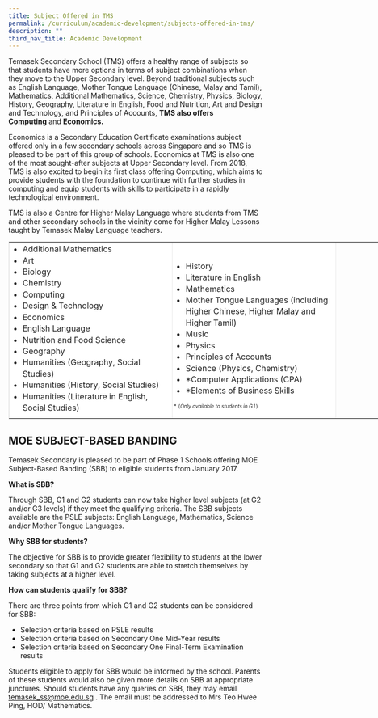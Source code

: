 ```yaml
---
title: Subject Offered in TMS
permalink: /curriculum/academic-development/subjects-offered-in-tms/
description: ""
third_nav_title: Academic Development
---
```

Temasek Secondary School (TMS) offers a healthy range of subjects so that students have more options in terms of subject combinations when they move to the Upper Secondary level. Beyond traditional subjects such as English Language, Mother Tongue Language (Chinese, Malay and Tamil), Mathematics, Additional Mathematics, Science, Chemistry, Physics, Biology, History, Geography, Literature in English, Food and Nutrition, Art and Design and Technology, and Principles of Accounts,&nbsp;**TMS also offers Computing**&nbsp;and&nbsp;**Economics.**  
  
Economics is a Secondary Education Certificate examinations subject offered only in a few secondary schools across Singapore and so TMS is pleased to be part of this group of schools. Economics at TMS is also one of the most sought-after subjects at Upper Secondary level. From 2018, TMS is also excited to begin its first class offering Computing, which aims to provide students with the foundation to continue with further studies in computing and equip students with skills to participate in a rapidly technological environment.  
  
TMS is also a Centre for Higher Malay Language where students from TMS and other secondary schools in the vicinity come for Higher Malay Lessons taught by Temasek Malay Language teachers.

<table dir="ltr" class="iveo_table ives_tab_zen ive_eobj_center" cellspacing="0" cellpadding="0" border="1" style="margin: auto; outline: 0px; padding: 0px; clear: both; border: 1px solid rgb(234, 234, 234); width: 880px;"><colgroup style="margin: 0px; outline: 0px; padding: 0px;"><col width="100" style="margin: 0px; outline: 0px; padding: 0px;"><col width="100" style="margin: 0px; outline: 0px; padding: 0px;"><col width="100" style="margin: 0px; outline: 0px; padding: 0px;"><col width="100" style="margin: 0px; outline: 0px; padding: 0px;"><col width="100" style="margin: 0px; outline: 0px; padding: 0px;"><col width="100" style="margin: 0px; outline: 0px; padding: 0px;"><col width="100" style="margin: 0px; outline: 0px; padding: 0px;"><col width="100" style="margin: 0px; outline: 0px; padding: 0px;"></colgroup><tbody style="margin: 0px; outline: 0px; padding: 0px;"><tr style="margin: 0px; outline: 0px; padding: 0px; background-color: rgb(255, 255, 255);"><td style="margin: 0px; outline: 0px; padding: 2px; text-align: center; color: rgb(34, 34, 34); width: 633px;"><div style="margin: 0px; outline: 0px; padding: 0px; line-height: 22.4px; text-align: left;"><ul style="margin: 0px 0px 0.5em 1.5em; outline: 0px; padding: 0px;"><li style="margin: 0px; outline: 0px; padding: 0px;">Additional Mathematics<br style="margin: 0px; outline: 0px; padding: 0px;"></li><li style="margin: 0px; outline: 0px; padding: 0px;">Art<br style="margin: 0px; outline: 0px; padding: 0px;"></li><li style="margin: 0px; outline: 0px; padding: 0px;">Biology</li><li style="margin: 0px; outline: 0px; padding: 0px;">Chemistry</li><li style="margin: 0px; outline: 0px; padding: 0px;">Computing</li><li style="margin: 0px; outline: 0px; padding: 0px;">Design &amp; Technology<br style="margin: 0px; outline: 0px; padding: 0px;"></li><li style="margin: 0px; outline: 0px; padding: 0px;">Economics<br style="margin: 0px; outline: 0px; padding: 0px;"></li><li style="margin: 0px; outline: 0px; padding: 0px;">English Language</li><li style="margin: 0px; outline: 0px; padding: 0px;">Nutrition and Food Science</li><li style="margin: 0px; outline: 0px; padding: 0px;">Geography<br style="margin: 0px; outline: 0px; padding: 0px;"></li><li style="margin: 0px; outline: 0px; padding: 0px;">Humanities (Geography, Social Studies)</li><li style="margin: 0px; outline: 0px; padding: 0px;">Humanities (History, Social Studies)</li><li style="margin: 0px; outline: 0px; padding: 0px;">Humanities (Literature in English, Social Studies)</li></ul></div></td><td style="margin: 0px; outline: 0px; padding: 2px; text-align: center; color: rgb(34, 34, 34); width: 634px;"><div style="margin: 0px; outline: 0px; padding: 0px; line-height: 22.4px; text-align: left;"><div style="margin: 0px; outline: 0px; padding: 0px; line-height: 22.4px;"><br style="margin: 0px; outline: 0px; padding: 0px;"></div><ul style="margin: 0px 0px 0.5em 1.5em; outline: 0px; padding: 0px;"><li style="margin: 0px; outline: 0px; padding: 0px;">History&nbsp;</li><li style="margin: 0px; outline: 0px; padding: 0px;">Literature in English<br style="margin: 0px; outline: 0px; padding: 0px;"></li><li style="margin: 0px; outline: 0px; padding: 0px;">Mathematics</li><li style="margin: 0px; outline: 0px; padding: 0px;">Mother Tongue Languages (including Higher Chinese, Higher Malay and Higher Tamil)<br style="margin: 0px; outline: 0px; padding: 0px;"></li><li style="margin: 0px; outline: 0px; padding: 0px;">Music<br style="margin: 0px; outline: 0px; padding: 0px;"></li><li style="margin: 0px; outline: 0px; padding: 0px;">Physics</li><li style="margin: 0px; outline: 0px; padding: 0px;">Principles of Accounts<br style="margin: 0px; outline: 0px; padding: 0px;"></li><li style="margin: 0px; outline: 0px; padding: 0px;">Science (Physics, Chemistry)<br style="margin: 0px; outline: 0px; padding: 0px;"></li><li style="margin: 0px; outline: 0px; padding: 0px;">*Computer Applications (CPA)&nbsp;</li><li style="margin: 0px; outline: 0px; padding: 0px;">*Elements of Business Skills&nbsp;</li></ul><font size="1" style="margin: 0px; outline: 0px; padding: 0px;">* (<i style="margin: 0px; outline: 0px; padding: 0px;">Only available to students in G1</i>)</font><br style="margin: 0px; outline: 0px; padding: 0px;"></div></td></tr></tbody></table>

## MOE SUBJECT-BASED BANDING


  

Temasek Secondary is pleased to be part of Phase 1 Schools offering MOE Subject-Based Banding (SBB) to eligible students from January 2017.

  

**What is SBB?**

Through SBB, G1 and G2 students can now take higher level subjects (at G2 and/or G3 levels) if they meet the qualifying criteria. The SBB subjects available are the PSLE subjects: English Language, Mathematics, Science and/or Mother Tongue Languages.

  

**Why SBB for students?**&nbsp;

The objective for SBB is to provide greater flexibility to students at the lower secondary so that G1 and G2 students are able to stretch themselves by taking subjects at a higher level.&nbsp;

  

**How can students qualify for SBB?**&nbsp;

There are three points from which G1 and G2 students can be considered for SBB:&nbsp;

*   Selection criteria based on PSLE results&nbsp;
*   Selection criteria based on Secondary One Mid-Year results&nbsp;
*   Selection criteria based on Secondary One Final-Term Examination results&nbsp;

  

Students eligible to apply for SBB would be informed by the school. Parents of these students would also be given more details on SBB at appropriate junctures. Should students have any queries on SBB, they may email temasek_ss@moe.edu.sg . The email must be addressed to Mrs Teo Hwee Ping, HOD/ Mathematics.